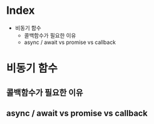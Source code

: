 # Index
- 비동기 함수
    - 콜백함수가 필요한 이유
    - async / await vs promise vs callback

# 비동기 함수
## 콜백함수가 필요한 이유
## async / await vs promise vs callback


